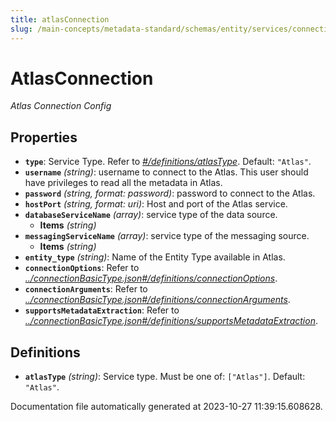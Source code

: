```yaml
---
title: atlasConnection
slug: /main-concepts/metadata-standard/schemas/entity/services/connections/metadata/atlasconnection
---
```


# AtlasConnection

*Atlas Connection Config*

## Properties

- **`type`**: Service Type. Refer to *[#/definitions/atlasType](#definitions/atlasType)*. Default: `"Atlas"`.
- **`username`** *(string)*: username to connect  to the Atlas. This user should have privileges to read all the metadata in Atlas.
- **`password`** *(string, format: password)*: password to connect  to the Atlas.
- **`hostPort`** *(string, format: uri)*: Host and port of the Atlas service.
- **`databaseServiceName`** *(array)*: service type of the data source.
  - **Items** *(string)*
- **`messagingServiceName`** *(array)*: service type of the messaging source.
  - **Items** *(string)*
- **`entity_type`** *(string)*: Name of the Entity Type available in Atlas.
- **`connectionOptions`**: Refer to *[../connectionBasicType.json#/definitions/connectionOptions](#/connectionBasicType.json#/definitions/connectionOptions)*.
- **`connectionArguments`**: Refer to *[../connectionBasicType.json#/definitions/connectionArguments](#/connectionBasicType.json#/definitions/connectionArguments)*.
- **`supportsMetadataExtraction`**: Refer to *[../connectionBasicType.json#/definitions/supportsMetadataExtraction](#/connectionBasicType.json#/definitions/supportsMetadataExtraction)*.
## Definitions

- <a id="definitions/atlasType"></a>**`atlasType`** *(string)*: Service type. Must be one of: `["Atlas"]`. Default: `"Atlas"`.


Documentation file automatically generated at 2023-10-27 11:39:15.608628.
